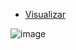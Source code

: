 - <a href="https://contador-react-chi.vercel.app">Visualizar</a>

![image](https://user-images.githubusercontent.com/102369935/222469978-43340bfc-2797-43ca-9a41-e228625434f0.png)
